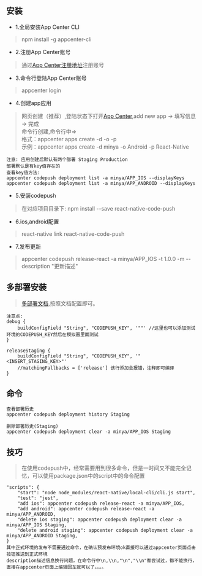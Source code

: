 ## 安装
* 1.全局安装App Center CLI
> npm install -g appcenter-cli

* 2.注册App Center账号
> 通过[App Center注册地址](https://appcenter.ms)注册账号

* 3.命令行登陆App Center账号
> appcenter login

* 4.创建app应用
> 网页创建（推荐）,登陆状态下打开[App Center](https://appcenter.ms),add new app -> 填写信息 -> 完成  
> 命令行创建,命令行中=>  
> 格式：appcenter apps create -d <appDisplayName> -o <operatingSystem>  -p <platform>  
> 示例：appcenter apps create -d minya -o Android -p React-Native
```
注意: 应用创建后默认有两个部署 Staging Production
部署默认是有key值存在的
查看key值方法:
appcenter codepush deployment list -a minya/APP_IOS --displayKeys
appcenter codepush deployment list -a minya/APP_ANDROID --displayKeys
```

* 5.安装codepush
> 在对应项目目录下: npm install --save react-native-code-push

* 6.ios,android配置
> react-native link react-native-code-push

* 7.发布更新
> appcenter codepush release-react -a minya/APP_IOS -t 1.0.0 -m --description "更新描述"

## 多部署安装
> [多部署文档](https://docs.microsoft.com/en-us/appcenter/distribution/codepush/react-native#multi-deployment-testing),按照文档配置即可。  
```
注意点:
debug {
    buildConfigField "String", "CODEPUSH_KEY", '""' //这里也可以添加测试环境的CODEPUSH_KEY然后在模拟器里面测试
}

releaseStaging {
    buildConfigField "String", "CODEPUSH_KEY", '"<INSERT_STAGING_KEY>"'
    //matchingFallbacks = ['release'] 该行添加会报错，注释即可编译
}
```

## 命令
```
查看部署历史
appcenter codepush deployment history Staging

删除部署历史(Staging)
appcenter codepush deployment clear -a minya/APP_IOS Staging
```

## 技巧
> 在使用codepush中，经常需要用到很多命令，但是一时间又不能完全记忆，可以使用package.json中的script中的命令配置
```
"scripts": {
    "start": "node node_modules/react-native/local-cli/cli.js start",
    "test": "jest",
    "add ios": appcenter codepush release-react -a minya/APP_IOS,
    "add android": appcenter codepush release-react -a minya/APP_ANDROID,
    "delete ios staging": appcenter codepush deployment clear -a minya/APP_IOS Staging,
    "delete android staging": appcenter codepush deployment clear -a minya/APP_ANDROID Staging,
}
其中正式环境的发布不需要通过命令，在确认预发布环境ok直接可以通过appcenter页面点击按钮推送到正式环境
description描述信息换行问题，在命令行中\n,\\n,"\n","\\n"都尝试过，都不能换行，直接在appcenter页面上编辑回车就可以了。。。。
```